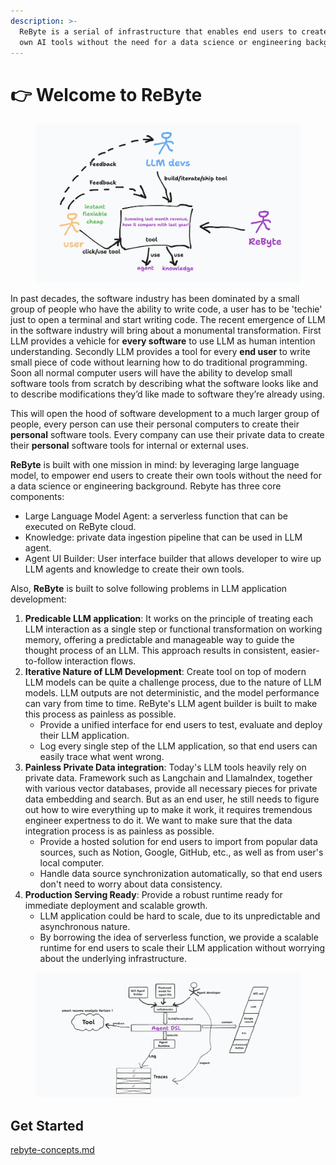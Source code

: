 ```yaml
---
description: >-
  ReByte is a serial of infrastructure that enables end users to create their
  own AI tools without the need for a data science or engineering background.
---
```


# 👉 Welcome to ReByte

<figure><img src=".gitbook/assets/Screenshot 2023-10-08 at 6.23.24 PM.png" alt=""><figcaption></figcaption></figure>

In past decades, the software industry has been dominated by a small group of people who have the ability to write code, a user has to be 'techie' just to open a terminal and start writing code. The recent emergence of LLM in the software industry will bring about a monumental transformation. First LLM provides a vehicle for **every software** to use LLM as human intention understanding. Secondly LLM provides a tool for every **end user** to write small piece of code without learning how to do traditional programming. Soon all normal computer users will have the ability to develop small software tools from scratch by describing what the software looks like and to describe modifications they’d like made to software they’re already using.

This will open the hood of software development to a much larger group of people, every person can use their personal computers to create their **personal** software tools. Every company can use their private data to create their **personal** software tools for internal or external uses.

**ReByte** is built with one mission in mind: by leveraging large language model, to empower end users to create their own tools without the need for a data science or engineering background. Rebyte has three core components:

* Large Language Model Agent: a serverless function that can be executed on ReByte cloud.
* Knowledge: private data ingestion pipeline that can be used in LLM agent.
* Agent UI Builder: User interface builder that allows developer to wire up LLM agents and knowledge to create their own tools.

Also, **ReByte** is built to solve following problems in LLM application development:

1. **Predicable LLM application**: It works on the principle of treating each LLM interaction as a single step or functional transformation on working memory, offering a predictable and manageable way to guide the thought process of an LLM. This approach results in consistent, easier-to-follow interaction flows.
2. **Iterative Nature of LLM Development**: Create tool on top of modern LLM models can be quite a challenge process, due to the nature of LLM models. LLM outputs are not deterministic, and the model performance can vary from time to time. ReByte's LLM agent builder is built to make this process as painless as possible.
   * Provide a unified interface for end users to test, evaluate and deploy their LLM application.
   * Log every single step of the LLM application, so that end users can easily trace what went wrong.
3. **Painless Private Data integration**: Today's LLM tools heavily rely on private data. Framework such as Langchain and LlamaIndex, together with various vector databases, provide all necessary pieces for private data embedding and search. But as an end user, he still needs to figure out how to wire everything up to make it work, it requires tremendous engineer expertness to do it. We want to make sure that the data integration process is as painless as possible.
   * Provide a hosted solution for end users to import from popular data sources, such as Notion, Google, GitHub, etc., as well as from user's local computer.
   * Handle data source synchronization automatically, so that end users don't need to worry about data consistency.
4. **Production Serving Ready**: Provide a robust runtime ready for immediate deployment and scalable growth.
   * LLM application could be hard to scale, due to its unpredictable and asynchronous nature.
   * By borrowing the idea of serverless function, we provide a scalable runtime for end users to scale their LLM application without worrying about the underlying infrastructure.



<figure><img src=".gitbook/assets/Screenshot 2023-10-10 at 1.24.14 PM.png" alt=""><figcaption></figcaption></figure>

## Get Started

[rebyte-concepts.md](overview/understanding-rebyte-architecture.md)
